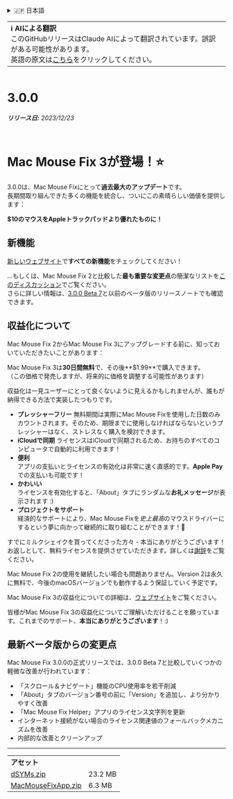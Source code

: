 <details>
<summary>🇯🇵 日本語</summary>

[🇬🇧 English (GitHub)](https://github.com/noah-nuebling/mac-mouse-fix/releases/tag/3.0.0)\
[🇦🇩 Català](https://redirect.macmousefix.com/?target=mmf-release&tag=3.0.0&locale=ca)\
[🇩🇪 Deutsch](https://redirect.macmousefix.com/?target=mmf-release&tag=3.0.0&locale=de)\
[🇪🇸 Español](https://redirect.macmousefix.com/?target=mmf-release&tag=3.0.0&locale=es)\
[🇫🇷 Français](https://redirect.macmousefix.com/?target=mmf-release&tag=3.0.0&locale=fr)\
[🇮🇩 Indonesia](https://redirect.macmousefix.com/?target=mmf-release&tag=3.0.0&locale=id)\
[🇮🇹 Italiano](https://redirect.macmousefix.com/?target=mmf-release&tag=3.0.0&locale=it)\
[🇭🇺 Magyar](https://redirect.macmousefix.com/?target=mmf-release&tag=3.0.0&locale=hu)\
[🇳🇱 Nederlands](https://redirect.macmousefix.com/?target=mmf-release&tag=3.0.0&locale=nl)\
[🇵🇱 Polski](https://redirect.macmousefix.com/?target=mmf-release&tag=3.0.0&locale=pl)\
[🇧🇷 Português (Brasil)](https://redirect.macmousefix.com/?target=mmf-release&tag=3.0.0&locale=pt-BR)\
[🇵🇹 Português (Portugal)](https://redirect.macmousefix.com/?target=mmf-release&tag=3.0.0&locale=pt-PT)\
[🇷🇴 Română](https://redirect.macmousefix.com/?target=mmf-release&tag=3.0.0&locale=ro)\
[🇸🇪 Svenska](https://redirect.macmousefix.com/?target=mmf-release&tag=3.0.0&locale=sv)\
[🇻🇳 Tiếng Việt](https://redirect.macmousefix.com/?target=mmf-release&tag=3.0.0&locale=vi)\
[🇹🇷 Türkçe](https://redirect.macmousefix.com/?target=mmf-release&tag=3.0.0&locale=tr)\
[🇨🇿 Čeština](https://redirect.macmousefix.com/?target=mmf-release&tag=3.0.0&locale=cs)\
[🇬🇷 Ελληνικά](https://redirect.macmousefix.com/?target=mmf-release&tag=3.0.0&locale=el)\
[🇷🇺 Русский](https://redirect.macmousefix.com/?target=mmf-release&tag=3.0.0&locale=ru)\
[🇺🇦 Українська](https://redirect.macmousefix.com/?target=mmf-release&tag=3.0.0&locale=uk)\
[🇮🇱 עברית](https://redirect.macmousefix.com/?target=mmf-release&tag=3.0.0&locale=he)\
[🇸🇦 العربية](https://redirect.macmousefix.com/?target=mmf-release&tag=3.0.0&locale=ar)\
[🇮🇳 हिन्दी](https://redirect.macmousefix.com/?target=mmf-release&tag=3.0.0&locale=hi)\
[🇹🇭 ไทย](https://redirect.macmousefix.com/?target=mmf-release&tag=3.0.0&locale=th)\
[🇨🇳 中文 (简体)](https://redirect.macmousefix.com/?target=mmf-release&tag=3.0.0&locale=zh-Hans)\
[🇨🇳 中文 (繁體)](https://redirect.macmousefix.com/?target=mmf-release&tag=3.0.0&locale=zh-Hant)\
[🇭🇰 中文（香港)](https://redirect.macmousefix.com/?target=mmf-release&tag=3.0.0&locale=zh-HK)\
**🇯🇵 日本語**\
[🇰🇷 한국어](https://redirect.macmousefix.com/?target=mmf-release&tag=3.0.0&locale=ko)\
[Help translate Mac Mouse Fix to different languages!](https://github.com/noah-nuebling/mac-mouse-fix/discussions/731)
</details>
<table align=><td>
<b>ℹ️ AIによる翻訳</b><br>
このGitHubリリースはClaude AIによって翻訳されています。誤訳がある可能性があります。<br>
英語の原文は<a href="https://github.com/noah-nuebling/mac-mouse-fix/releases/tag/3.0.0">こちら</a>をクリックしてください。
</td></table>

<table></table>

# 3.0.0
***リリース日:** 2023/12/23*

<br>

# Mac Mouse Fix 3が登場！⭐️

3.0.0は、Mac Mouse Fixにとって**過去最大のアップデート**です。\
長期間取り組んできた多くの機能を統合し、ついにこの素晴らしい価値を提供します：

**$10のマウスをAppleトラックパッドより優れたものに！**

## 新機能

[新しいウェブサイト](http://macmousefix.com/)で**すべての新機能**をチェックしてください！

...もしくは、Mac Mouse Fix 2と比較した**最も重要な変更点**の簡潔なリストを[このディスカッション](https://github.com/noah-nuebling/mac-mouse-fix/discussions/743#discussioncomment-7938922)でご覧ください。\
さらに詳しい情報は、[3.0.0 Beta 7](https://redirect.macmousefix.com/?target=mmf-release&tag=3.0.0-Beta-7&locale=ja)と以前のベータ版のリリースノートでも確認できます。

## 収益化について

Mac Mouse Fix 2からMac Mouse Fix 3にアップグレードする前に、知っておいていただきたいことがあります：

Mac Mouse Fix 3は**30日間無料**で、その後**$1.99**で購入できます。\
（この価格で発売しますが、将来的に価格を調整する可能性があります）

収益化は一見ユーザーにとって良くないように見えるかもしれませんが、誰もが納得できる方法で実装したつもりです。

- **プレッシャーフリー**
   無料期間は実際にMac Mouse Fixを使用した日数のみカウントされます。そのため、期限までに使用しなければならないというプレッシャーはなく、ストレスなく購入を検討できます。
- **iCloudで同期**
  ライセンスはiCloudで同期されるため、お持ちのすべてのコンピュータで自動的に利用できます！
- **便利**\
   アプリの支払いとライセンスの有効化は非常に速く直感的です。**Apple Pay**での支払いも可能です！
- **かわいい**\
   ライセンスを有効化すると、「About」タブにランダムな**お礼メッセージ**が表示されます :)
- **プロジェクトをサポート**\
   経済的なサポートにより、Mac Mouse Fixを*史上最高*のマウスドライバーにするという夢に向かって継続的に取り組むことができます！🚀

すでにミルクシェイクを買ってくださった方々 - 本当にありがとうございます！お返しとして、無料ライセンスを提供させていただきます。詳しくは[謝辞](https://github.com/noah-nuebling/mac-mouse-fix/blob/master/Acknowledgements.md#-paypal-donations)をご覧ください。

Mac Mouse Fix 2の使用を継続したい場合も問題ありません。Version 2は永久に無料で、今後のmacOSバージョンでも動作するよう保証していく予定です。

Mac Mouse Fix 3の収益化についての詳細は、[ウェブサイト](https://macmousefix.com/#price)をご覧ください。

皆様がMac Mouse Fix 3の収益化についてご理解いただけることを願っています。これまでのサポート、**本当にありがとうございます**！:)

## 最新ベータ版からの変更点

Mac Mouse Fix 3.0.0の正式リリースでは、3.0.0 Beta 7と比較していくつかの軽微な改善が行われています：

- 「スクロール＆ナビゲート」機能のCPU使用率を若干削減
- 「About」タブのバージョン番号の前に「Version」を追加し、より分かりやすく改善
- 「Mac Mouse Fix Helper」アプリのライセンス文字列を更新
- インターネット接続がない場合のライセンス関連値のフォールバックメカニズムを改善
- 内部的な改善とクリーンアップ

---

<table align="start">
<tr>
    <td colspan=2>
        <b>アセット</b>
    </td>
</tr>
<tr>
    <td><a href="https://github.com/noah-nuebling/mac-mouse-fix/releases/download/3.0.0/dSYMs.zip">dSYMs.zip</a></td>
    <td>23.2 MB</td>
</tr>
<tr>
    <td><a href="https://github.com/noah-nuebling/mac-mouse-fix/releases/download/3.0.0/MacMouseFixApp.zip">MacMouseFixApp.zip</a></td>
    <td>6.3 MB</td>
</tr>
</table>